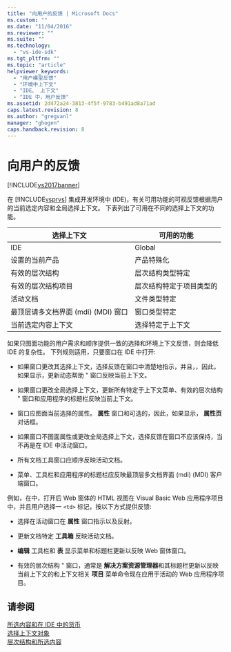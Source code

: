 ```yaml
---
title: "向用户的反馈 | Microsoft Docs"
ms.custom: ""
ms.date: "11/04/2016"
ms.reviewer: ""
ms.suite: ""
ms.technology: 
  - "vs-ide-sdk"
ms.tgt_pltfrm: ""
ms.topic: "article"
helpviewer_keywords: 
  - "用户模型反馈"
  - "环境中上下文"
  - "IDE、 上下文"
  - "IDE 中，用户反馈"
ms.assetid: 2d472a24-3813-4f5f-9783-b491ad8a71ad
caps.latest.revision: 8
ms.author: "gregvanl"
manager: "ghogen"
caps.handback.revision: 8
---
```

# 向用户的反馈
[!INCLUDE[vs2017banner](../../code-quality/includes/vs2017banner.md)]

在 [!INCLUDE[vsprvs](../../code-quality/includes/vsprvs_md.md)] 集成开发环境中 \(IDE\)，有关可用功能的可视反馈根据用户的当前选定内容和全局选择上下文。  下表列出了可用在不同的选择上下文的功能。  
  
|选择上下文|可用的功能|  
|-----------|-----------|  
|IDE|Global|  
|设置的当前产品|产品特殊化|  
|有效的层次结构|层次结构类型特定|  
|有效的层次结构项目|层次结构特定于项目类型的|  
|活动文档|文件类型特定|  
|最顶层请多文档界面 \(mdi\) \(MDI\) 窗口|窗口类型特定|  
|当前选定内容上下文|选择特定于上下文|  
  
 如果只图面功能的用户需求和顺序提供一致的选择和环境上下文反馈，则会降低 IDE 的复杂性。  下列规则适用，只要窗口在 IDE 中打开:  
  
-   如果窗口更改其选择上下文，选择反馈在窗口中清楚地指示，并且，，因此，如果显示，更新动态帮助 " 窗口反映当前上下文。  
  
-   如果窗口更改全局选择上下文，更新所有特定于上下文菜单、有效的层次结构 " 窗口和应用程序的标题栏反映当前上下文。  
  
-   窗口应图面当前选择的属性。 **属性** 窗口和可选的，因此，如果显示， **属性页** 对话框。  
  
-   如果窗口不图面属性或更改全局选择上下文，选择反馈在窗口不应该保持，当不再是在 IDE 中活动窗口。  
  
-   所有文档工具窗口应顺序反映活动文档。  
  
-   菜单、工具栏和应用程序的标题栏应反映最顶层多文档界面 \(mdi\) \(MDI\) 客户端窗口。  
  
 例如，在中，打开后 Web 窗体的 HTML 视图在 Visual Basic Web 应用程序项目中，并且用户选择一 `<td>` 标记，按以下方式提供反馈:  
  
-   选择在活动窗口在 **属性** 窗口指示以及反射。  
  
-   更新文档特定 **工具箱** 反映活动文档。  
  
-   **编辑** 工具栏和 **表** 显示菜单和标题栏更新以反映 Web 窗体窗口。  
  
-   有效的层次结构 " 窗口，通常是 **解决方案资源管理器**和其标题栏更新以反映当前上下文的和上下文相关 **项目** 菜单命令现在应用于活动的 Web 应用程序项目。  
  
## 请参阅  
 [所选内容和在 IDE 中的货币](../../extensibility/internals/selection-and-currency-in-the-ide.md)   
 [选择上下文对象](../../extensibility/internals/selection-context-objects.md)   
 [层次结构和所选内容](../../extensibility/internals/hierarchies-and-selection.md)